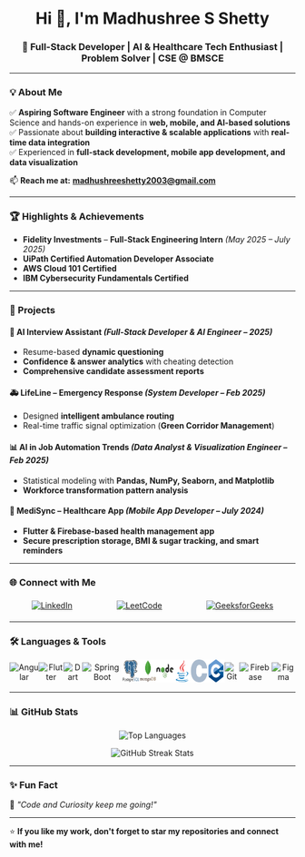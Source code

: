 <h1 align="center">Hi 👋, I'm Madhushree S Shetty</h1>
<h3 align="center">🚀 Full-Stack Developer | AI & Healthcare Tech Enthusiast | Problem Solver | CSE @ BMSCE</h3>

---

### 💡 About Me  
✅ **Aspiring Software Engineer** with a strong foundation in Computer Science and hands-on experience in **web, mobile, and AI-based solutions**  
✅ Passionate about **building interactive & scalable applications** with **real-time data integration**   
✅ Experienced in **full-stack development, mobile app development, and data visualization**    

📫 **Reach me at:** **madhushreeshetty2003@gmail.com**  

---

### 🏆 Highlights & Achievements  
- **Fidelity Investments** – **Full-Stack Engineering Intern** *(May 2025 – July 2025)*  
- **UiPath Certified Automation Developer Associate**  
- **AWS Cloud 101 Certified**  
- **IBM Cybersecurity Fundamentals Certified**  

---

### 🚀 Projects  

#### **💼 AI Interview Assistant** *(Full-Stack Developer & AI Engineer – 2025)*  
- Resume-based **dynamic questioning**  
- **Confidence & answer analytics** with cheating detection  
- **Comprehensive candidate assessment reports**

#### **🚑 LifeLine – Emergency Response** *(System Developer – Feb 2025)*  
- Designed **intelligent ambulance routing**  
- Real-time traffic signal optimization (**Green Corridor Management**)  

#### **📊 AI in Job Automation Trends** *(Data Analyst & Visualization Engineer – Feb 2025)*  
- Statistical modeling with **Pandas, NumPy, Seaborn, and Matplotlib**  
- **Workforce transformation pattern analysis**  

#### **📱 MediSync – Healthcare App** *(Mobile App Developer – July 2024)*  
- **Flutter & Firebase-based health management app**  
- **Secure prescription storage, BMI & sugar tracking, and smart reminders**  

---

### 🌐 Connect with Me  
<p align="center" style="display: flex; justify-content: space-around; align-items: center;">
<a href="https://linkedin.com/in/madhushreesshetty" target="blank"><img style="padding: 6px;" align="center" src="https://raw.githubusercontent.com/rahuldkjain/github-profile-readme-generator/master/src/images/icons/Social/linked-in-alt.svg" alt="LinkedIn" height="30" width="40" /></a>
<a href="https://leetcode.com/u/madhushree_shetty/" target="blank"><img style="padding: 6px;" align="center" src="https://raw.githubusercontent.com/rahuldkjain/github-profile-readme-generator/master/src/images/icons/Social/leet-code.svg" alt="LeetCode" height="30" width="40" /></a>
<a href="https://www.geeksforgeeks.org/user/madhushreesax7s/" target="blank"><img style="padding: 6px;" align="center" src="https://raw.githubusercontent.com/rahuldkjain/github-profile-readme-generator/master/src/images/icons/Social/geeks-for-geeks.svg" alt="GeeksforGeeks" height="30" width="40" /></a>
</p>

---

### 🛠️ Languages & Tools
<p align="center" style="display: flex; justify-content: space-around; align-items: center;">
<a ><img src="https://angular.io/assets/images/logos/angular/angular.svg" alt="Angular" width="40" height="40"/></a>
<a ><img src="https://www.vectorlogo.zone/logos/flutterio/flutterio-icon.svg" alt="Flutter" width="40" height="40"/></a>
<a ><img src="https://www.vectorlogo.zone/logos/dartlang/dartlang-icon.svg" alt="Dart" width="40" height="40"/></a>
<a ><img src="https://www.vectorlogo.zone/logos/springio/springio-icon.svg" alt="Spring Boot" width="40" height="40"/></a>
<a ><img src="https://raw.githubusercontent.com/devicons/devicon/master/icons/postgresql/postgresql-original-wordmark.svg" alt="PostgreSQL" width="40" height="40"/></a>
<a ><img src="https://raw.githubusercontent.com/devicons/devicon/master/icons/mongodb/mongodb-original-wordmark.svg" alt="MongoDB" width="40" height="40"/></a>
<a ><img src="https://raw.githubusercontent.com/devicons/devicon/master/icons/nodejs/nodejs-original-wordmark.svg" alt="NodeJS" width="40" height="40"/></a>
<a ><img src="https://raw.githubusercontent.com/devicons/devicon/master/icons/java/java-original.svg" alt="Java" width="40" height="40"/></a>
<a ><img src="https://raw.githubusercontent.com/devicons/devicon/master/icons/c/c-original.svg" alt="C" width="40" height="40"/></a>
<a ><img src="https://raw.githubusercontent.com/devicons/devicon/master/icons/cplusplus/cplusplus-original.svg" alt="C++" width="40" height="40"/></a>
<a ><img src="https://www.vectorlogo.zone/logos/git-scm/git-scm-icon.svg" alt="Git" width="40" height="40"/></a>
<a ><img src="https://www.vectorlogo.zone/logos/firebase/firebase-icon.svg" alt="Firebase" width="40" height="40"/></a>
<a ><img src="https://www.vectorlogo.zone/logos/figma/figma-icon.svg" alt="Figma" width="40" height="40"/></a>
</p>

---

### 📊 GitHub Stats
<p align="center">
<img src="https://github-readme-stats.vercel.app/api/top-langs?username=madhushree-s-shetty-3&show_icons=true&locale=en&layout=compact" alt="Top Languages" />
</p>
<p align="center">
<img src="https://github-readme-streak-stats.herokuapp.com/?user=madhushree-s-shetty-3" alt="GitHub Streak Stats" />
</p>

---

### ✨ Fun Fact
💬 *"Code and Curiosity keep me going!"*

---

⭐ **If you like my work, don't forget to star my repositories and connect with me!**
